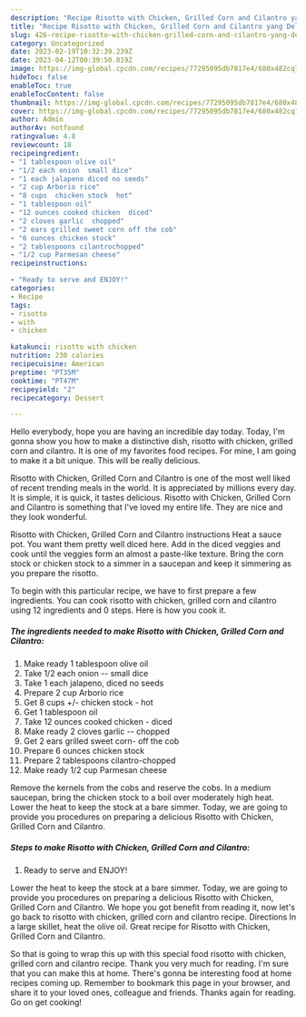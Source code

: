 ```yaml
---
description: "Recipe Risotto with Chicken, Grilled Corn and Cilantro yang Delicious}"
title: "Recipe Risotto with Chicken, Grilled Corn and Cilantro yang Delicious}"
slug: 426-recipe-risotto-with-chicken-grilled-corn-and-cilantro-yang-delicious
category: Uncategorized
date: 2023-02-19T10:32:39.239Z
date: 2023-04-12T00:39:50.819Z
image: https://img-global.cpcdn.com/recipes/77295095db7817e4/680x482cq70/risotto-with-chicken-grilled-corn-and-cilantro-recipe-main-photo.jpg
hideToc: false
enableToc: true
enableTocContent: false
thumbnail: https://img-global.cpcdn.com/recipes/77295095db7817e4/680x482cq70/risotto-with-chicken-grilled-corn-and-cilantro-recipe-main-photo.jpg
cover: https://img-global.cpcdn.com/recipes/77295095db7817e4/680x482cq70/risotto-with-chicken-grilled-corn-and-cilantro-recipe-main-photo.jpg
author: Admin
authorAv: notfound
ratingvalue: 4.8
reviewcount: 18
recipeingredient:
- "1 tablespoon olive oil"
- "1/2 each onion  small dice"
- "1 each jalapeno diced no seeds"
- "2 cup Arborio rice"
- "8 cups  chicken stock  hot"
- "1 tablespoon oil"
- "12 ounces cooked chicken  diced"
- "2 cloves garlic  chopped"
- "2 ears grilled sweet corn off the cob"
- "6 ounces chicken stock"
- "2 tablespoons cilantrochopped"
- "1/2 cup Parmesan cheese"
recipeinstructions:

- "Ready to serve and ENJOY!"
categories:
- Recipe
tags:
- risotto
- with
- chicken

katakunci: risotto with chicken 
nutrition: 230 calories
recipecuisine: American
preptime: "PT35M"
cooktime: "PT47M"
recipeyield: "2"
recipecategory: Dessert

---
```



Hello everybody, hope you are having an incredible day today. Today, I'm gonna show you how to make a distinctive dish, risotto with chicken, grilled corn and cilantro. It is one of my favorites food recipes. For mine, I am going to make it a bit unique. This will be really delicious.

Risotto with Chicken, Grilled Corn and Cilantro is one of the most well liked of recent trending meals in the world. It is appreciated by millions every day. It is simple, it is quick, it tastes delicious. Risotto with Chicken, Grilled Corn and Cilantro is something that I've loved my entire life. They are nice and they look wonderful.

Risotto with Chicken, Grilled Corn and Cilantro instructions Heat a sauce pot. You want them pretty well diced here. Add in the diced veggies and cook until the veggies form an almost a paste-like texture. Bring the corn stock or chicken stock to a simmer in a saucepan and keep it simmering as you prepare the risotto.


To begin with this particular recipe, we have to first prepare a few ingredients. You can cook risotto with chicken, grilled corn and cilantro using 12 ingredients and 0 steps. Here is how you cook it.

<!--inarticleads1-->

##### The ingredients needed to make Risotto with Chicken, Grilled Corn and Cilantro:

1. Make ready 1 tablespoon olive oil
1. Take 1/2 each onion -- small dice
1. Take 1 each jalapeno, diced no seeds
1. Prepare 2 cup Arborio rice
1. Get 8 cups +/- chicken stock - hot
1. Get 1 tablespoon oil
1. Take 12 ounces cooked chicken - diced
1. Make ready 2 cloves garlic -- chopped
1. Get 2 ears grilled sweet corn- off the cob
1. Prepare 6 ounces chicken stock
1. Prepare 2 tablespoons cilantro-chopped
1. Make ready 1/2 cup Parmesan cheese


Remove the kernels from the cobs and reserve the cobs. In a medium saucepan, bring the chicken stock to a boil over moderately high heat. Lower the heat to keep the stock at a bare simmer. Today, we are going to provide you procedures on preparing a delicious Risotto with Chicken, Grilled Corn and Cilantro. 

<!--inarticleads2-->

##### Steps to make Risotto with Chicken, Grilled Corn and Cilantro:


1. Ready to serve and ENJOY!

Lower the heat to keep the stock at a bare simmer. Today, we are going to provide you procedures on preparing a delicious Risotto with Chicken, Grilled Corn and Cilantro. We hope you got benefit from reading it, now let&#39;s go back to risotto with chicken, grilled corn and cilantro recipe. Directions In a large skillet, heat the olive oil. Great recipe for Risotto with Chicken, Grilled Corn and Cilantro. 

So that is going to wrap this up with this special food risotto with chicken, grilled corn and cilantro recipe. Thank you very much for reading. I'm sure that you can make this at home. There's gonna be interesting food at home recipes coming up. Remember to bookmark this page in your browser, and share it to your loved ones, colleague and friends. Thanks again for reading. Go on get cooking!
